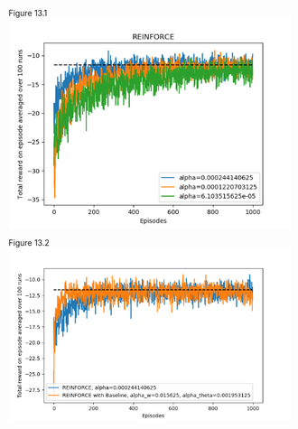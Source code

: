 Figure 13.1<br>
<img src="figures/Figure_13_1.png" width=500><br>

Figure 13.2<br>
<img src="figures/Figure_13_2.png" width=500><br>
